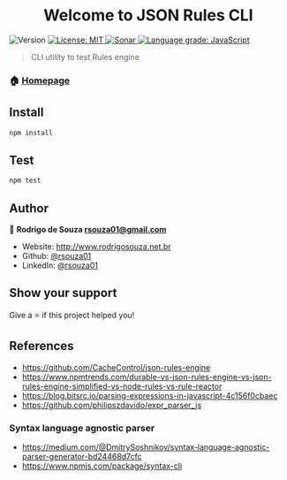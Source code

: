 <h1 align="center">Welcome to JSON Rules CLI</h1>
<p>
  <img alt="Version" src="https://img.shields.io/badge/version-1.0.0-blue.svg?cacheSeconds=2592000" />
  <a href="#" target="_blank">
    <img alt="License: MIT" src="https://img.shields.io/badge/License-MIT-yellow.svg" />
    <img alt="Sonar" src="https://sonarcloud.io/api/project_badges/measure?project=rsouza01_json-rules-poc-cli&metric=alert_status" />
    <a href="https://lgtm.com/projects/g/rsouza01/json-rules-poc-cli/context:javascript">
    <img alt="Language grade: JavaScript" src="https://img.shields.io/lgtm/grade/javascript/g/rsouza01/json-rules-poc-cli.svg?logo=lgtm&logoWidth=18"/></a>
  </a>
</p>

> CLI utility to test Rules engine

### 🏠 [Homepage](https://github.com/rsouza01/json-rules-poc-cli)

## Install

```sh
npm install
```

## Test

```sh
npm test
```

## Author

👤 **Rodrigo de Souza <rsouza01@gmail.com>**

* Website: http://www.rodrigosouza.net.br
* Github: [@rsouza01](https://github.com/rsouza01)
* LinkedIn: [@rsouza01](https://linkedin.com/in/rsouza01)

## Show your support

Give a ⭐️ if this project helped you!

## References
* https://github.com/CacheControl/json-rules-engine
* https://www.npmtrends.com/durable-vs-json-rules-engine-vs-json-rules-engine-simplified-vs-node-rules-vs-rule-reactor
* https://blog.bitsrc.io/parsing-expressions-in-javascript-4c156f0cbaec
* https://github.com/philipszdavido/expr_parser_js


### Syntax language agnostic parser

* https://medium.com/@DmitrySoshnikov/syntax-language-agnostic-parser-generator-bd24468d7cfc
* https://www.npmjs.com/package/syntax-cli
